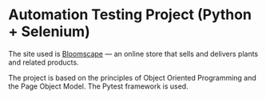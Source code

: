 # Automation Testing Project (Python + Selenium)
The site used is [Bloomscape](http://bloomscape.com/) — an online store that sells and delivers plants and related products.

The project is based on the principles of Object Oriented Programming and the Page Object Model.
The Pytest framework is used. 
